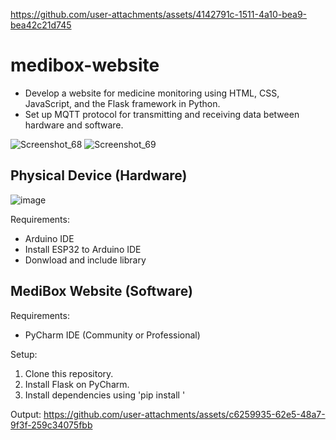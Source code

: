 
https://github.com/user-attachments/assets/4142791c-1511-4a10-bea9-bea42c21d745
# medibox-website

- Develop a website for medicine monitoring using HTML, CSS, JavaScript, and the Flask framework in Python. 
- Set up MQTT protocol for transmitting and receiving data between hardware and software.

![Screenshot_68](https://github.com/user-attachments/assets/99c38e25-346c-4cc9-856d-ad890efe06c4)
![Screenshot_69](https://github.com/user-attachments/assets/2dd31d36-adef-46f2-84e9-b018b446a61d)

## Physical Device (Hardware)
![image](https://github.com/user-attachments/assets/ed3c09e4-9546-4764-ade6-a36dfb46b88a)

Requirements:
- Arduino IDE
- Install ESP32 to Arduino IDE
- Donwload and include library

## MediBox Website (Software)
Requirements:
- PyCharm IDE (Community or Professional)

Setup:
1. Clone this repository.
2. Install Flask on PyCharm.
3. Install dependencies using 'pip install <package>'

Output:
https://github.com/user-attachments/assets/c6259935-62e5-48a7-9f3f-259c34075fbb



